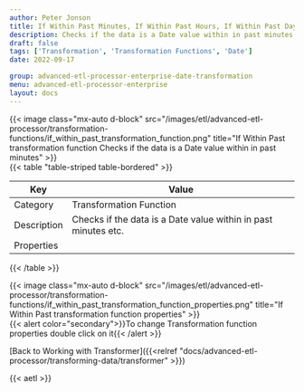 ```yaml
---
author: Peter Jonson
title: If Within Past Minutes, If Within Past Hours, If Within Past Days, If Within Past Weeks, If Within Past Months
description: Checks if the data is a Date value within in past minutes
draft: false
tags: ['Transformation', 'Transformation Functions', 'Date']
date: 2022-09-17

group: advanced-etl-processor-enterprise-date-transformation
menu: advanced-etl-processor-enterprise
layout: docs
---
```


{{< image class="mx-auto d-block"  src="/images/etl/advanced-etl-processor/transformation-functions/if_within_past_transformation_function.png" title="If Within Past transformation function Checks if the data is a Date value within in past minutes" >}}
\
{{< table "table-striped table-bordered" >}}

| Key         | Value                                                          |
| ----------- | -------------------------------------------------------------- |
| Category    | Transformation Function                                        |
| Description | Checks if the data is a Date value within in past minutes etc. |
| Properties  |                                                                |

{{< /table >}}

{{< image class="mx-auto d-block"  src="/images/etl/advanced-etl-processor/transformation-functions/if_within_past_transformation_function_properties.png" title="If Within Past transformation function properties" >}}
\
{{< alert color="secondary">}}To change Transformation function properties double click on it{{< /alert >}}

[Back to Working with Transformer]({{<relref "docs/advanced-etl-processor/transforming-data/transformer" >}})

{{< aetl >}}
